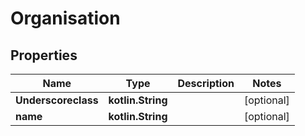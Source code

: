 
# Organisation

## Properties
Name | Type | Description | Notes
------------ | ------------- | ------------- | -------------
**Underscoreclass** | **kotlin.String** |  |  [optional]
**name** | **kotlin.String** |  |  [optional]



